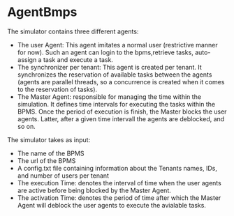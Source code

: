 # AgentBmps
The simulator contains three different agents:
- The user Agent: This agent imitates a normal user (restrictive manner for now). Such an agent can login to the bpms,retrieve tasks, auto-assign a task and execute a task.  
- The synchronizer per tenant: This agent is created per tenant. It synchronizes the reservation of available tasks between the agents (agents are parallel threads, so a concurrence is created when it comes to the reservation of tasks). 
- The Master Agent: responsible for managing the time within the simulation. It defines time intervals for executing the tasks within the BPMS. Once the period of execution is finish, the Master blocks the user agents. Latter, after a given time intervall the agents are deblocked, and so on. 

The simulator takes as input:
  - The name of the BPMS
  - The url of the BPMS
  - A config.txt file containing information about the Tenants names, IDs, and number of users per tenant
  - The execution Time: denotes the interval of time when the user agents are active before being blocked by the Master Agent.
  - The activation Time: denotes the period of time after which the Master Agent will deblock the user agents to execute the avialable tasks.  
